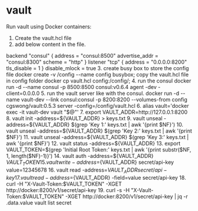 # vault
Run vault using  Docker containers:
1. Create the vault.hcl file
2. add below content in the file.

backend "consul" {
  address = "consul:8500"
  advertise_addr = "consul:8300"
  scheme = "http"
}
listener "tcp" {
  address = "0.0.0.0:8200"
  tls_disable = 1
}
disable_mlock = true
3. create busy box to store the config file
docker create -v /config --name config busybox;
copy the vault.hcl file in config folder
docker cp vault.hcl config:/config/;
4. run the consul 
docker run -d --name consul  -p 8500:8500 consul:v0.6.4  agent -dev -client=0.0.0.0
5. run the vault server like with the consul.
 docker run -d --name vault-dev  --link consul:consul   -p 8200:8200 --volumes-from config  cgswong/vault:0.5.3 server -config=/config/vault.hcl
 6. alias vault='docker exec -it vault-dev vault "$@"'
 7. export VAULT_ADDR=http://127.0.0.1:8200
 8. vault init -address=${VAULT_ADDR} > keys.txt
 9. vault unseal -address=${VAULT_ADDR} $(grep 'Key 1:' keys.txt | awk '{print $NF}')
 10. vault unseal -address=${VAULT_ADDR} $(grep 'Key 2:' keys.txt | awk '{print $NF}')
 11. vault unseal -address=${VAULT_ADDR} $(grep 'Key 3:' keys.txt | awk '{print $NF}')
 12. vault status -address=${VAULT_ADDR}
 13. export VAULT_TOKEN=$(grep 'Initial Root Token:' keys.txt | awk '{print substr($NF, 1, length($NF)-1)}')
 14. vault auth -address=${VAULT_ADDR} ${VAULT_TOKEN}
 15. vault write -address=${VAULT_ADDR} secret/api-key value=12345678
 16. vault read -address=${VAULT_ADDR}   secret/api-key
 17. vault read -address=${VAULT_ADDR}  -field=value secret/api-key
 18. curl -H "X-Vault-Token:$VAULT_TOKEN" -XGET http://docker:8200/v1/secret/api-key
 19. curl -s -H  "X-Vault-Token:$VAULT_TOKEN"   -XGET http://docker:8200/v1/secret/api-key  | jq -r .data.value
 vault list secret
